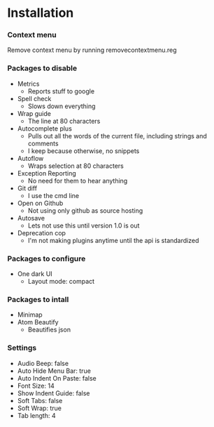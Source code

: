 # Installation

### Context menu
Remove context menu by running removecontextmenu.reg

### Packages to disable
- Metrics
	- Reports stuff to google
- Spell check
	- Slows down everything
- Wrap guide
	- The line at 80 characters
- Autocomplete plus
	- Pulls out all the words of the current file, including strings and comments
	- I keep because otherwise, no snippets
- Autoflow
	- Wraps selection at 80 characters
- Exception Reporting
	- No need for them to hear anything
- Git diff
	- I use the cmd line
- Open on Github
	- Not using only github as source hosting
- Autosave
	- Lets not use this until version 1.0 is out
- Deprecation cop
	- I'm not making plugins anytime until the api is standardized


### Packages to configure
- One dark UI
	- Layout mode: compact
### Packages to intall
- Minimap
- Atom Beautify
	- Beautifies json

### Settings
- Audio Beep: false
- Auto Hide Menu Bar: true
- Auto Indent On Paste: false
- Font Size: 14
- Show Indent Guide: false
- Soft Tabs: false
- Soft Wrap: true
- Tab length: 4
